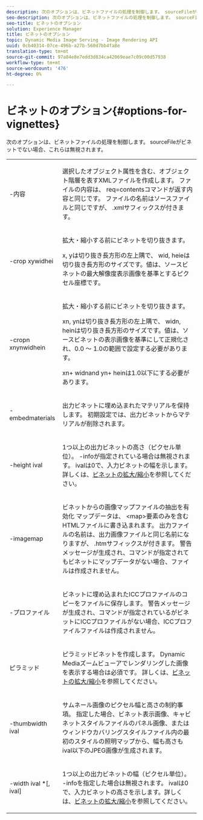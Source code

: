 ```yaml
---
description: 次のオプションは、ビネットファイルの処理を制御します。 sourceFileがビネットでない場合、これらは無視されます。
seo-description: 次のオプションは、ビネットファイルの処理を制御します。 sourceFileがビネットでない場合、これらは無視されます。
seo-title: ビネットのオプション
solution: Experience Manager
title: ビネットのオプション
topic: Dynamic Media Image Serving - Image Rendering API
uuid: 0cb40314-07ce-496b-a27b-560d7bb4fa8e
translation-type: tm+mt
source-git-commit: 97a84e8e7edd3d834ca42069eae7c09c00d57938
workflow-type: tm+mt
source-wordcount: '476'
ht-degree: 0%

---
```



# ビネットのオプション{#options-for-vignettes}

次のオプションは、ビネットファイルの処理を制御します。 sourceFileがビネットでない場合、これらは無視されます。

<table id="simpletable_6D0C967EB84947FBAC34B46C4BB23AF0"> 
 <tr class="strow"> 
  <td class="stentry"> <p><span class="codeph"> -内容</span> </p></td> 
  <td class="stentry"> <p>選択したオブジェクト属性を含む、オブジェクト階層を表すXMLファイルを作成します。 ファイルの内容は、<span class="codeph"> req=contents</span>コマンドが返す内容と同じです。 ファイルの名前はソースファイルと同じですが、<span class="filepath"> .xml</span>サフィックスが付きます。 </p></td> 
 </tr> 
 <tr class="strow"> 
  <td class="stentry"> <p><span class="codeph">-crop  <span class="varname"> </span><span class="varname"> </span><span class="varname"> </span><span class="varname"> xywidhei</span></span> </p></td> 
  <td class="stentry"> <p>拡大・縮小する前にビネットを切り抜きます。 </p> <p><span class="codeph"><span class="varname"> x</span>,<span class="varname"> </span></span> yは切り抜き長方形の左上隅で、 <span class="codeph"><span class="varname"> wid</span>,<span class="varname"> </span></span> heieは切り抜き長方形のサイズです。値は、ソースビネットの最大解像度表示画像を基準とするピクセル座標です。 </p></td> 
 </tr> 
 <tr class="strow"> 
  <td class="stentry"> <p><span class="codeph">-cropn  <span class="varname"> </span><span class="varname"> </span><span class="varname"> </span><span class="varname"> xnynwidhein</span></span> </p> </td> 
  <td class="stentry"> <p>拡大・縮小する前にビネットを切り抜きます。 </p> <p><span class="codeph"><span class="varname"> xn</span>,<span class="varname"> </span></span> ynは切り抜き長方形の左上隅で、 <span class="codeph"><span class="varname"> widn</span>,<span class="varname"> </span></span> heinは切り抜き長方形のサイズです。値は、ソースビネットの表示画像を基準にして正規化され、0.0 ～ 1.0の範囲で設定する必要があります。 </p> <p><span class="codeph"><span class="varname"> xn</span></span>+<span class="codeph"><span class="varname"> </span></span> widnand  <span class="codeph"><span class="varname"> yn</span></span>+<span class="codeph"><span class="varname"> </span></span> heinは1.0以下にする必要があります。 </p></td> 
 </tr> 
 <tr class="strow"> 
  <td class="stentry"> <p><span class="codeph"> -embedmaterials</span> </p></td> 
  <td class="stentry"> <p>出力ビネットに埋め込まれたマテリアルを保持します。 初期設定では、出力ビネットからマテリアルが削除されます。 </p></td> 
 </tr> 
 <tr class="strow"> 
  <td class="stentry"> <p><span class="codeph">-height  <span class="varname"> ival</span></span> </p></td> 
  <td class="stentry"> <p>1つ以上の出力ビネットの高さ（ピクセル単位）。 -infoが指定されている場合は無視されます。 <span class="varname"> </span> ivalは0で、入力ビネットの幅を示します。詳しくは、<a href="../../../../ir-api/vntc/utilities/c-ir-vignette-converter-vntc/c-ir-vignette-scaling.md#concept-e373a29c2f954df98d704c7723804585" type="concept" format="dita" scope="local">ビネットの拡大/縮小</a>を参照してください。 </p></td> 
 </tr> 
 <tr class="strow"> 
  <td class="stentry"> <p><span class="codeph"> -imagemap</span> </p></td> 
  <td class="stentry"> <p>ビネットからの画像マップファイルの抽出を有効化 マップデータは、<span class="codeph"> &lt;map&gt;</span>要素のみを含むHTMLファイルに書き込まれます。 出力ファイルの名前は、出力画像ファイルと同じ名前になりますが、<span class="filepath"> .htm</span>サフィックスが付きます。 警告メッセージが生成され、コマンドが指定されてもビネットにマップデータがない場合、ファイルは作成されません。 </p></td> 
 </tr> 
 <tr class="strow"> 
  <td class="stentry"> <p><span class="codeph"> -プロファイル</span> </p></td> 
  <td class="stentry"> <p>ビネットに埋め込まれたICCプロファイルのコピーをファイルに保存します。 警告メッセージが生成され、コマンドが指定されているがビネットにICCプロファイルがない場合、ICCプロファイルファイルは作成されません。 </p></td> 
 </tr> 
 <tr class="strow"> 
  <td class="stentry"> <p><span class="codeph"> ピラミッド</span> </p></td> 
  <td class="stentry"> <p>ピラミッドビネットを作成します。 Dynamic Mediaズームビューアでレンダリングした画像を表示する場合は必須です。 詳しくは、<a href="../../../../ir-api/vntc/utilities/c-ir-vignette-converter-vntc/c-ir-vignette-scaling.md#concept-e373a29c2f954df98d704c7723804585" type="concept" format="dita" scope="local">ビネットの拡大/縮小</a>を参照してください。 </p></td> 
 </tr> 
 <tr class="strow"> 
  <td class="stentry"> <p><span class="codeph">-thumbwidth  <span class="varname"> ival</span></span> </p></td> 
  <td class="stentry"> <p>サムネール画像のピクセル幅と高さの制約事項。 指定した場合、ビネット表示画像、キャビネットスタイルファイルのパネル画像、またはウィンドウカバリングスタイルファイル内の最初のスタイルの照明マップから、幅も高さも<span class="varname"> ival</span>以下のJPEG画像が生成されます。 </p></td> 
 </tr> 
 <tr class="strow"> 
  <td class="stentry"> <p><span class="codeph">-width  <span class="varname"> ival</span> *[,<span class="varname"> ival</span>]</span> </p></td> 
  <td class="stentry"> <p>1つ以上の出力ビネットの幅（ピクセル単位）。 <span class="codeph"> -info</span>を指定した場合は無視されます。 <span class="varname"> </span> ivalは0で、入力ビネットの高さを示します。詳しくは、<a href="../../../../ir-api/vntc/utilities/c-ir-vignette-converter-vntc/c-ir-vignette-scaling.md#concept-e373a29c2f954df98d704c7723804585" type="concept" format="dita" scope="local">ビネットの拡大/縮小</a>を参照してください。 </p></td> 
 </tr> 
</table>

